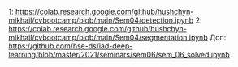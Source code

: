 

1: https://colab.research.google.com/github/hushchyn-mikhail/cvbootcamp/blob/main/Sem04/detection.ipynb
2: https://colab.research.google.com/github/hushchyn-mikhail/cvbootcamp/blob/main/Sem04/segmentation.ipynb
Доп: https://github.com/hse-ds/iad-deep-learning/blob/master/2021/seminars/sem06/sem_06_solved.ipynb
